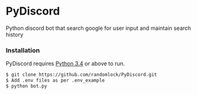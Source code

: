 # PyDiscord
Python discord bot that search google for user input and maintain search history

### Installation

PyDiscord requires [Python 3.4](https://www.python.org/) or above to run.


```sh
$ git clone https://github.com/randomlock/PyDiscord.git
$ Add .env files as per .env_example
$ python bot.py
```
